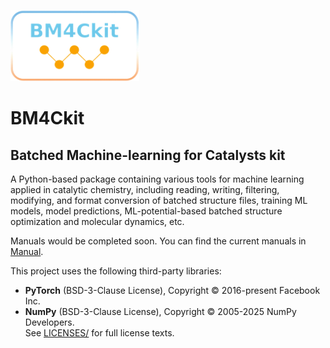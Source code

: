 ![image](logo.png)
# BM4Ckit
## Batched Machine-learning for Catalysts kit
A Python-based package containing various tools for machine learning applied in catalytic chemistry, 
including reading, writing, filtering, modifying, and format conversion of batched structure files, training ML models, model predictions, ML-potential-based batched structure optimization and molecular dynamics, etc.

Manuals would be completed soon. You can find the current manuals in [Manual](Manual/).

This project uses the following third-party libraries:
- **PyTorch** (BSD-3-Clause License), Copyright © 2016-present Facebook Inc.  
- **NumPy** (BSD-3-Clause License), Copyright © 2005-2025 NumPy Developers.  
See [LICENSES/](LICENSES/) for full license texts.
